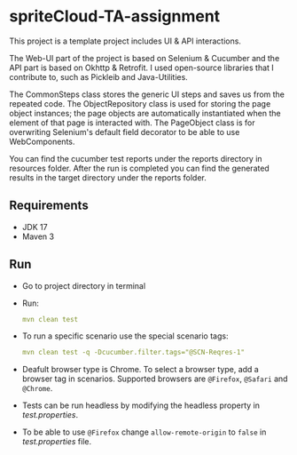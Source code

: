 # spriteCloud-TA-assignment
This project is a template project includes UI & API interactions.

The Web-UI part of the project is based on Selenium & Cucumber and the API part is based on Okhttp & Retrofit.
I used open-source libraries that I contribute to, such as Pickleib and Java-Utilities.

The CommonSteps class stores the generic UI steps and saves us from the repeated code.
The ObjectRepository class is used for storing the page object instances; the page objects are automatically instantiated when the element of that page is interacted with.
The PageObject class is for overwriting Selenium's default field decorator to be able to use WebComponents.

You can find the cucumber test reports under the reports directory in resources folder.
After the run is completed you can find the generated results in the target directory under the reports folder.

## Requirements
- JDK 17
- Maven 3

## Run

- Go to project directory in terminal

- Run:
    ```yml
    mvn clean test
    ```

- To run a specific scenario use the special scenario tags:
    ```yml
    mvn clean test -q -Dcucumber.filter.tags="@SCN-Reqres-1"
    ```
- Deafult browser type is Chrome. To select a browser type, add a browser tag in scenarios. Supported browsers are ```@Firefox```, ```@Safari``` and ```@Chrome```. 

- Tests can be run headless by modifying the headless property in _test.properties_.

- To be able to use ```@Firefox``` change ```allow-remote-origin``` to ```false``` in _test.properties_ file.
